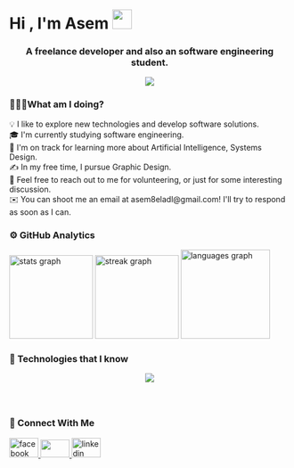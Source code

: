 <h1 align="left">Hi , I'm Asem <img src="https://camo.githubusercontent.com/0c732027af8a28d138e3698181f7be7c9b97d443b4beb9c7ce8ec4cffc6b4767/68747470733a2f2f6d656469612e67697068792e636f6d2f6d656469612f6876524a434c467a6361737252346961377a2f67697068792e676966" , width="35"> </img></h1>

###

<h3 align="center">A freelance developer and also an software engineering student.</h3>

<div align="center" >
<img src="https://media3.giphy.com/media/v1.Y2lkPTc5MGI3NjExdG54YmJkMzB4dmtzMmwzeXJqcGgwYmdwYWVoM244b2NoMjVzcTZ3MSZlcD12MV9pbnRlcm5hbF9naWZfYnlfaWQmY3Q9Zw/0fz5uNPHnoVHLEhAW2/giphy.gif"> </img>
</div>


###
<h3 align="left">👨🏻‍💻What am I doing?</h3>
<p align="left">
  💡  I like to explore new technologies and develop software solutions.<br>🎓  I'm currently studying software engineering.<br>🌱  I'm on track for learning more about Artificial Intelligence, Systems Design.<br>✍️  In my free time, I pursue Graphic Design.<br>💬  Feel free to reach out to me for   volunteering, or just for some interesting discussion.<br>✉️  You can shoot me an email at asem8eladl@gmail.com! I'll try to respond as soon as I can.</p>

###


###


<div align="left">
<h3 align="left">⚙️  GitHub Analytics</h3>
  <img src="https://github-readme-stats.vercel.app/api?username=Asem-Hosam&hide_title=false&hide_rank=false&show_icons=true&include_all_commits=true&count_private=true&disable_animations=false&theme=omni&locale=en&hide_border=true&order=1" height="150" alt="stats graph"  />
  <img src="https://streak-stats.demolab.com?user=Asem-Hosam&locale=en&mode=daily&theme=omni&hide_border=true&border_radius=5&order=3" height="150" alt="streak graph"  />
  <img src="https://github-readme-stats.vercel.app/api/top-langs?username=Asem-Hosam&locale=en&hide_title=false&layout=compact&card_width=320&langs_count=5&theme=omni&hide_border=true&order=2&custom_title=Languages" height="160" alt="languages graph"  />
</div>

###


###

<h3 align="left">🧬 Technologies that I know</h3>
<div align="center">
    <img src="https://skillicons.dev/icons?i=git,github,cs,cpp,flutter,dart,firebase,js,ts,react,ps,ai,ae,figma,html,css,bootstrap,nodejs,express,npm,mysql,mongodb,sqlite,sequelize" />
</div>



###


###

<br clear="both">

<div align="lef">
<h3 align="lef">🔗 Connect With Me</h3>
  <a href="https://www.facebook.com/Asem8eladl/" target="_blank">
    <img src="https://raw.githubusercontent.com/maurodesouza/profile-readme-generator/master/src/assets/icons/social/facebook/default.svg" width="52" height="35" alt="facebook logo"  />
  </a>
  <a href="https://www.instagram.com/asemeladll/" target="_blank">
     <img src="https://skillicons.dev/icons?i=instagram" , width="52" height="32"  />
  </a>
  <a href="https://www.linkedin.com/in/asem-hosam-a47aa0241/" target="_blank">
    <img src="https://raw.githubusercontent.com/maurodesouza/profile-readme-generator/master/src/assets/icons/social/linkedin/default.svg" width="52" height="35" alt="linkedin logo"  />
  </a>
</div>

###
